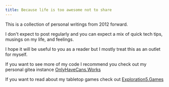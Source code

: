 ```yaml
---
title: Because life is too awesome not to share
---
```


This is a collection of personal writings from 2012 forward.

I don't expect to post regularly and you can expect a mix of quick tech tips, musings on my life, and feelings.

I hope it will be useful to you as a reader but I mostly treat this as an outlet for myself.

If you want to see more of my code I recommend you check out my personal gitea instance [OnlyHaveCans.Works](https://onlyhavecans.works)

If you want to read about my tabletop games check out [Exploration5.Games](https://exploration5.games)
